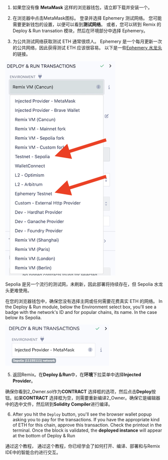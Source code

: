 1. 如果您没有像 **MetaMask** 这样的浏览器钱包，请立即下载并安装一个。

2. 在浏览器中点击MetaMask图标。 登录并选择 Ephemery 测试网络。 您可能需要更新钱包的设置，以便可以看到**测试网络**。  或者，您可以转到 Remix 的 Deploy & Run transation 模块，然后在环境部分中选择 Ephemery。

3. 为公共测试网络获取测试 ETH 通常很烦人。  Ephemery 是一个每月更新一次的公共网络，因此获得测试 ETH 应该很容易。  以下是一些<a href="https://github.com/ephemery-testnet/ephemery-resources?tab=readme-ov-file#faucets" target="_blank">Ephemery 水龙头</a>的链接。

![](https://raw.githubusercontent.com/ethereum/remix-workshops/master/Basics/deploy_injected/images/testnet.png)

Sepolia 是另一个流行的测试网，未刷新，因此部署将持续存在，但 Sepolia 水龙头更难使用。

在您的浏览器钱包中，确保您没有选择主网或任何需要花费真实 ETH 的网络。 In the Deploy & Run module, below the Environment select box, you'll see a badge with the network's ID and for popular chains, its name.  In the case below its Sepolia.

![](https://raw.githubusercontent.com/ethereum/remix-workshops/master/Basics/deploy_injected/images/sepolia.png)

5. 返回Remix。在**Deploy＆Run**中，在**环境**下拉菜单中选择**Injected Provider**。

确保你看到2_Owner.sol作为**CONTRACT** 选择框的选项，然后点击**Deploy**按钮。如果**CONTRACT** 选择框为空，则需要重新编译2_Owner。确保它是编辑器中的选中文件，然后转到**Solidity Compiler**进行编译。

6. After you hit the `Deploy` button, you'll see the browser wallet popup asking you to pay for the transactions.  If you have the appropriate kind of ETH for this chain, approve this transaction.  Check the printout in the terminal.  Once the block is validated, the **deployed instance** will appear at the bottom of Deploy & Run

通过这个教程，  通过这个教程，你已经学会了如何打开、编译、部署和与Remix IDE中的智能合约进行交互。
